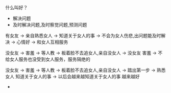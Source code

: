
什么叫好？

- 解决问题
- 及时解决问题,及时察觉问题,预测问题

有女友 -> 亲自熟悉女人 -> 知道关于女人的事 -> 不会为女人伤悲,出问题能及时解决 -> 心情好 -> 和女人互相服务

没女友 -> 害羞 -> 等人教 -> 板着脸不去追女人,亲自没女人 -> 没女友 害羞 -> 不给女人服务也没受到女人服务，服务隔绝的

没女友 -> 害羞 -> 等人教 -> 板着脸不去追女人,亲自没女人 -> 踏出第一步 -> 熟悉女人 知道关于女人的事 -> 以后会越来越知道关于女人的事 越来越好



-
